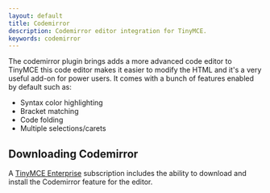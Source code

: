 ```yaml
---
layout: default
title: Codemirror
description: Codemirror editor integration for TinyMCE.
keywords: codemirror
---
```


The codemirror plugin brings adds a more advanced code editor to TinyMCE this code editor makes it easier to modify the HTML and it's a very useful add-on for power users. It comes with a bunch of features enabled by default such as:

* Syntax color highlighting
* Bracket matching
* Code folding
* Multiple selections/carets

## Downloading Codemirror

A [TinyMCE Enterprise](https://www.tinymce.com/pricing/) subscription includes the ability to download and install the Codemirror feature for the editor.
